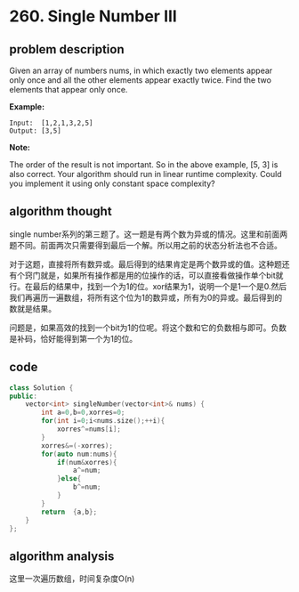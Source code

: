 # 260. Single Number III

## problem description

Given an array of numbers nums, in which exactly two elements appear only once and all the other elements appear exactly twice. Find the two elements that appear only once.

**Example:**

```text
Input:  [1,2,1,3,2,5]
Output: [3,5]
```

**Note:**

The order of the result is not important. So in the above example, [5, 3] is also correct.
Your algorithm should run in linear runtime complexity. Could you implement it using only constant space complexity?

## algorithm thought

single number系列的第三题了。这一题是有两个数为异或的情况。这里和前面两题不同。前面两次只需要得到最后一个解。所以用之前的状态分析法也不合适。

对于这题，直接将所有数异或。最后得到的结果肯定是两个数异或的值。这种题还有个窍门就是，如果所有操作都是用的位操作的话，可以直接看做操作单个bit就行。在最后的结果中，找到一个为1的位。xor结果为1，说明一个是1一个是0.然后我们再遍历一遍数组，将所有这个位为1的数异或，所有为0的异或。最后得到的数就是结果。

问题是，如果高效的找到一个bit为1的位呢。将这个数和它的负数相与即可。负数是补码，恰好能得到第一个为1的位。

## code

```c++
class Solution {
public:
    vector<int> singleNumber(vector<int>& nums) {
        int a=0,b=0,xorres=0;
        for(int i=0;i<nums.size();++i){
            xorres^=nums[i];
        }
        xorres&=(-xorres);
        for(auto num:nums){
            if(num&xorres){
                a^=num;
            }else{
                b^=num;
            }
        }
        return  {a,b};
    }
};
```

## algorithm analysis

这里一次遍历数组，时间复杂度O(n)